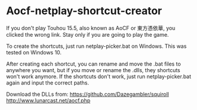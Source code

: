 # Aocf-netplay-shortcut-creator
If you don't play Touhou 15.5, also known as AoCF or 東方憑依華, you clicked the wrong link. Stay only if you are going to play the game.

To create the shortcuts, just run netplay-picker.bat on Windows. This was tested on Windows 10.

After creating each shortcut, you can rename and move the .bat files to anywhere you want, but if you move or rename the .dlls, they shortcuts won't work anymore. If the shortcuts don't work, just run netplay-picker.bat again and input the correct paths.

Download the DLLs from:
https://github.com/Dazegambler/squiroll
http://www.lunarcast.net/aocf.php